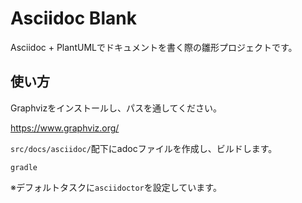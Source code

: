 # Asciidoc Blank
Asciidoc + PlantUMLでドキュメントを書く際の雛形プロジェクトです。

## 使い方
Graphvizをインストールし、パスを通してください。

https://www.graphviz.org/

`src/docs/asciidoc/`配下にadocファイルを作成し、ビルドします。
```
gradle
```
※デフォルトタスクに`asciidoctor`を設定しています。

